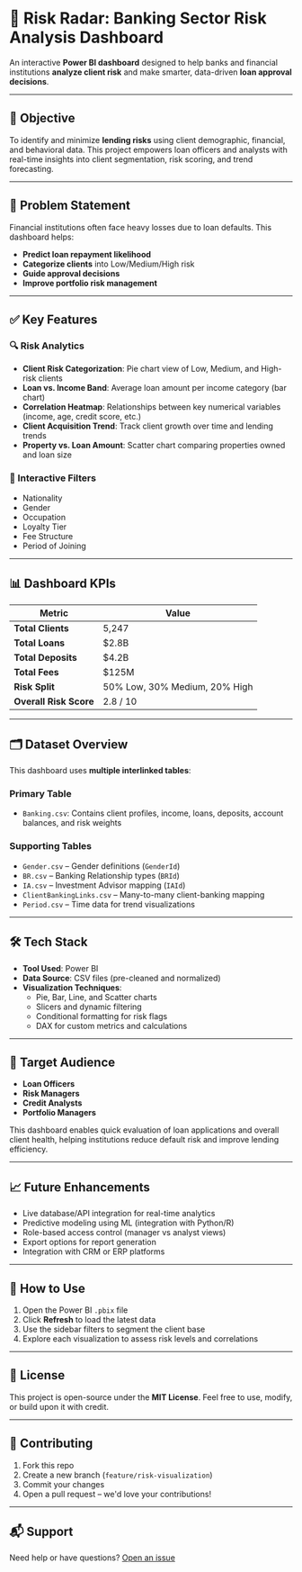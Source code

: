 # 🏦 Risk Radar: Banking Sector Risk Analysis Dashboard

An interactive **Power BI dashboard** designed to help banks and financial institutions **analyze client risk** and make smarter, data-driven **loan approval decisions**.

---

## 🎯 Objective

To identify and minimize **lending risks** using client demographic, financial, and behavioral data. This project empowers loan officers and analysts with real-time insights into client segmentation, risk scoring, and trend forecasting.

---

## 📌 Problem Statement

Financial institutions often face heavy losses due to loan defaults. This dashboard helps:

- **Predict loan repayment likelihood**
- **Categorize clients** into Low/Medium/High risk
- **Guide approval decisions**
- **Improve portfolio risk management**

---

## ✅ Key Features

### 🔍 Risk Analytics
- **Client Risk Categorization**: Pie chart view of Low, Medium, and High-risk clients
- **Loan vs. Income Band**: Average loan amount per income category (bar chart)
- **Correlation Heatmap**: Relationships between key numerical variables (income, age, credit score, etc.)
- **Client Acquisition Trend**: Track client growth over time and lending trends
- **Property vs. Loan Amount**: Scatter chart comparing properties owned and loan size

### 🧠 Interactive Filters
- Nationality  
- Gender  
- Occupation  
- Loyalty Tier  
- Fee Structure  
- Period of Joining  

---

## 📊 Dashboard KPIs

| Metric              | Value         |
|---------------------|---------------|
| **Total Clients**   | 5,247         |
| **Total Loans**     | $2.8B         |
| **Total Deposits**  | $4.2B         |
| **Total Fees**      | $125M         |
| **Risk Split**      | 50% Low, 30% Medium, 20% High |
| **Overall Risk Score** | 2.8 / 10   |

---

## 🗂️ Dataset Overview

This dashboard uses **multiple interlinked tables**:

### Primary Table
- `Banking.csv`: Contains client profiles, income, loans, deposits, account balances, and risk weights

### Supporting Tables
- `Gender.csv` – Gender definitions (`GenderId`)
- `BR.csv` – Banking Relationship types (`BRId`)
- `IA.csv` – Investment Advisor mapping (`IAId`)
- `ClientBankingLinks.csv` – Many-to-many client-banking mapping
- `Period.csv` – Time data for trend visualizations

---

## 🛠 Tech Stack

- **Tool Used**: Power BI  
- **Data Source**: CSV files (pre-cleaned and normalized)  
- **Visualization Techniques**:
  - Pie, Bar, Line, and Scatter charts
  - Slicers and dynamic filtering
  - Conditional formatting for risk flags
  - DAX for custom metrics and calculations  

---

## 👤 Target Audience

- **Loan Officers**
- **Risk Managers**
- **Credit Analysts**
- **Portfolio Managers**

This dashboard enables quick evaluation of loan applications and overall client health, helping institutions reduce default risk and improve lending efficiency.

---

## 📈 Future Enhancements

- Live database/API integration for real-time analytics  
- Predictive modeling using ML (integration with Python/R)  
- Role-based access control (manager vs analyst views)  
- Export options for report generation  
- Integration with CRM or ERP platforms  

---

## 🚀 How to Use

1. Open the Power BI `.pbix` file  
2. Click **Refresh** to load the latest data  
3. Use the sidebar filters to segment the client base  
4. Explore each visualization to assess risk levels and correlations  

---

## 📝 License

This project is open-source under the **MIT License**. Feel free to use, modify, or build upon it with credit.

---

## 🤝 Contributing

1. Fork this repo  
2. Create a new branch (`feature/risk-visualization`)  
3. Commit your changes  
4. Open a pull request – we'd love your contributions!

---

## 📬 Support

Need help or have questions? [Open an issue](https://github.com/Neha06-tech/bankwise--risk-radar/issues)

